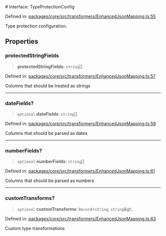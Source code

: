 <div v-pre>
# Interface: TypeProtectionConfig

Defined in: [packages/core/src/transformers/EnhancedJsonMapping.ts:55](https://github.com/mk3008/rawsql-ts/blob/3b53f17d700cf976ce5c49b674a04b41eeb14c40/packages/core/src/transformers/EnhancedJsonMapping.ts#L55)

Type protection configuration.

## Properties

### protectedStringFields

> **protectedStringFields**: `string`[]

Defined in: [packages/core/src/transformers/EnhancedJsonMapping.ts:57](https://github.com/mk3008/rawsql-ts/blob/3b53f17d700cf976ce5c49b674a04b41eeb14c40/packages/core/src/transformers/EnhancedJsonMapping.ts#L57)

Columns that should be treated as strings

***

### dateFields?

> `optional` **dateFields**: `string`[]

Defined in: [packages/core/src/transformers/EnhancedJsonMapping.ts:59](https://github.com/mk3008/rawsql-ts/blob/3b53f17d700cf976ce5c49b674a04b41eeb14c40/packages/core/src/transformers/EnhancedJsonMapping.ts#L59)

Columns that should be parsed as dates

***

### numberFields?

> `optional` **numberFields**: `string`[]

Defined in: [packages/core/src/transformers/EnhancedJsonMapping.ts:61](https://github.com/mk3008/rawsql-ts/blob/3b53f17d700cf976ce5c49b674a04b41eeb14c40/packages/core/src/transformers/EnhancedJsonMapping.ts#L61)

Columns that should be parsed as numbers

***

### customTransforms?

> `optional` **customTransforms**: `Record`&lt;`string`, `string`\&gt;

Defined in: [packages/core/src/transformers/EnhancedJsonMapping.ts:63](https://github.com/mk3008/rawsql-ts/blob/3b53f17d700cf976ce5c49b674a04b41eeb14c40/packages/core/src/transformers/EnhancedJsonMapping.ts#L63)

Custom type transformations
</div>
